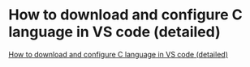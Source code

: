 # How to download and configure C language in VS code (detailed)
[How to download and configure C language in VS code (detailed)](https://aiwithcloud.com/2022/09/15/how_to_download_and_configure_c_language_in_vs_code_detailed/)